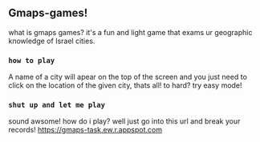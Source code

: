 

## Gmaps-games!
what is gmaps games? it's a fun and light game that exams ur geographic knowledge of Israel cities.

### `how to play`
A name of a city will apear on the top of the screen and you just need to click on the location of the given city, thats all!
to hard? try easy mode!

### `shut up and let me play`
sound awsome! how do i play?
well just go into this url and break your records!
https://gmaps-task.ew.r.appspot.com
